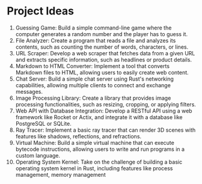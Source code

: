 # Project Ideas

1. Guessing Game: Build a simple command-line game where the computer generates a random number and the player has to
   guess it.
2. File Analyzer: Create a program that reads a file and analyzes its contents, such as counting the number of words,
   characters, or lines.
3. URL Scraper: Develop a web scraper that fetches data from a given URL and extracts specific information, such as
   headlines or product details.
4. Markdown to HTML Converter: Implement a tool that converts Markdown files to HTML, allowing users to easily create
   web content.
5. Chat Server: Build a simple chat server using Rust's networking capabilities, allowing multiple clients to connect
   and exchange messages.
6. Image Processing Library: Create a library that provides image processing functionalities, such as resizing,
   cropping, or applying filters.
7. Web API with Database Integration: Develop a RESTful API using a web framework like Rocket or Actix, and integrate it
   with a database like PostgreSQL or SQLite.
8. Ray Tracer: Implement a basic ray tracer that can render 3D scenes with features like shadows, reflections, and
   refractions.
9. Virtual Machine: Build a simple virtual machine that can execute bytecode instructions, allowing users to write and
   run programs in a custom language.
10. Operating System Kernel: Take on the challenge of building a basic operating system kernel in Rust, including
    features like process management, memory management
